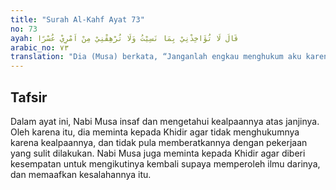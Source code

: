 ```yaml
---
title: "Surah Al-Kahf Ayat 73"
no: 73
ayah: قَالَ لَا تُؤَاخِذْنِيْ بِمَا نَسِيْتُ وَلَا تُرْهِقْنِيْ مِنْ اَمْرِيْ عُسْرًا
arabic_no: ٧٣
translation: "Dia (Musa) berkata, “Janganlah engkau menghukum aku karena kelupaanku dan janganlah engkau membebani aku dengan suatu kesulitan dalam urusanku.”"
---
```


## Tafsir

Dalam ayat ini, Nabi Musa insaf dan mengetahui kealpaannya atas janjinya. Oleh karena itu, dia meminta kepada Khidir agar tidak menghukumnya karena kealpaannya, dan tidak pula memberatkannya dengan pekerjaan yang sulit dilakukan. Nabi Musa juga meminta kepada Khidir agar diberi kesempatan untuk mengikutinya kembali supaya memperoleh ilmu darinya, dan memaafkan kesalahannya itu.